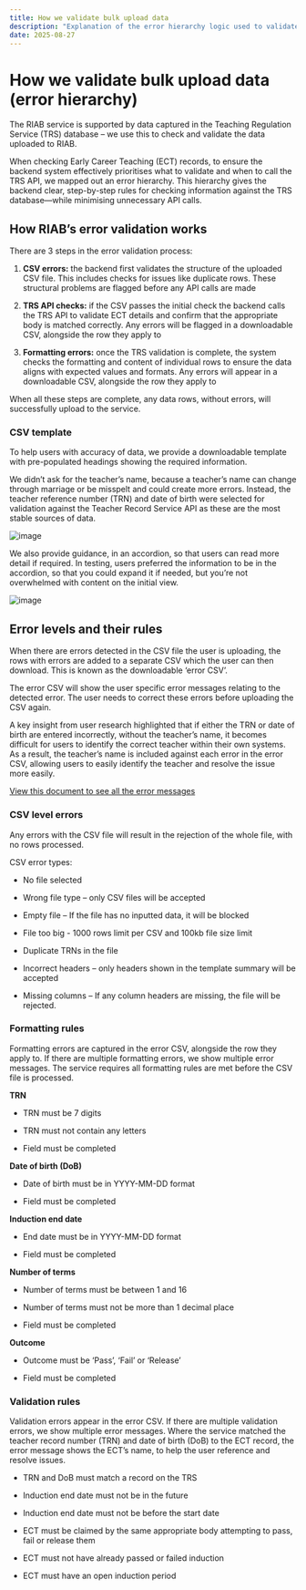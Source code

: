 ```yaml
---
title: How we validate bulk upload data
description: "Explanation of the error hierarchy logic used to validate data in RIAB"
date: 2025-08-27
---
```

# How we validate bulk upload data (error hierarchy)

The RIAB service is supported by data captured in the Teaching Regulation Service (TRS) database – we use this to check and validate the data uploaded to RIAB.

When checking Early Career Teaching (ECT) records, to ensure the backend system effectively prioritises what to validate and when to call the TRS API, we mapped out an error hierarchy. This hierarchy gives the backend clear, step-by-step rules for checking information against the TRS database—while minimising unnecessary API calls.  

## How RIAB’s error validation works

There are 3 steps in the error validation process:

1. **CSV errors:** the backend first validates the structure of the uploaded CSV file. This includes checks for issues like duplicate rows. These structural problems are flagged before any API calls are made

2. **TRS API checks:** if the CSV passes the initial check the backend calls the TRS API to validate ECT details and confirm that the appropriate body is matched correctly. Any errors will be flagged in a downloadable CSV, alongside the row they apply to

3. **Formatting errors:** once the TRS validation is complete, the system checks the formatting and content of individual rows to ensure the data aligns with expected values and formats. Any errors will appear in a downloadable CSV, alongside the row they apply to

When all these steps are complete, any data rows, without errors, will successfully upload to the service.


### CSV template

To help users with accuracy of data, we provide a downloadable template with pre-populated headings showing the required information.

We didn’t ask for the teacher’s name, because a teacher’s name can change through marriage or be misspelt and could create more errors. Instead, the teacher reference number (TRN) and date of birth were selected for validation against the Teacher Record Service API as these are the most stable sources of data.

![image](/ecf-v2/error-hierarchy/csv-headers.png)

We also provide guidance, in an accordion, so that users can read more detail if required. In testing, users preferred the information to be in the accordion, so that you could expand it if needed, but you’re not overwhelmed with content on the initial view.

![image](/ecf-v2/error-hierarchy/what-to-include-in-your-csv.png)


## Error levels and their rules

When there are errors detected in the CSV file the user is uploading, the rows with errors are added to a separate CSV which the user can then download. This is known as the downloadable ‘error CSV’.

The error CSV will show the user specific error messages relating to the detected error. The user needs to correct these errors before uploading the CSV again.

A key insight from user research highlighted that if either the TRN or date of birth are entered incorrectly, without the teacher’s name, it becomes difficult for users to identify the correct teacher within their own systems. As a result, the teacher’s name is included against each error in the error CSV, allowing users to easily identify the teacher and resolve the issue more easily.

[View this document to see all the error messages](https://educationgovuk.sharepoint.com/:x:/r/sites/TeacherServices/_layouts/15/Doc.aspx?sourcedoc=%7B4932BA14-2BE0-4295-9587-74DD7CF4D6C3%7D&file=Error%20messages%20-%20bulk%20upload%20all%20journeys.xlsx&action=default&mobileredirect=true)

### CSV level errors

Any errors with the CSV file will result in the rejection of the whole file, with no rows processed.

CSV error types:

* No file selected

* Wrong file type – only CSV files will be accepted

* Empty file – If the file has no inputted data, it will be blocked

* File too big - 1000 rows limit per CSV and 100kb file size limit

* Duplicate TRNs in the file

* Incorrect headers – only headers shown in the template summary will be accepted

* Missing columns – If any column headers are missing, the file will be rejected.


### Formatting rules

Formatting errors are captured in the error CSV, alongside the row they apply to. If there are multiple formatting errors, we show multiple error messages. The service requires all formatting rules are met before the CSV file is processed.

**TRN**

* TRN must be 7 digits

* TRN must not contain any letters

* Field must be completed

**Date of birth (DoB)**

* Date of birth must be in YYYY-MM-DD format

* Field must be completed

**Induction end date**

* End date must be in YYYY-MM-DD format

* Field must be completed

**Number of terms**

* Number of terms must be between 1 and 16

* Number of terms must not be more than 1 decimal place

* Field must be completed

**Outcome**

* Outcome must be ‘Pass’, ‘Fail’ or ‘Release’

* Field must be completed


### Validation rules

Validation errors appear in the error CSV. If there are multiple validation errors, we show multiple error messages. Where the service matched the teacher record number (TRN) and date of birth (DoB) to the ECT record, the error message shows the ECT’s name, to help the user reference and resolve issues.

* TRN and DoB must match a record on the TRS

* Induction end date must not be in the future

* Induction end date must not be before the start date

* ECT must be claimed by the same appropriate body attempting to pass, fail or release them

* ECT must not have already passed or failed induction

* ECT must have an open induction period
